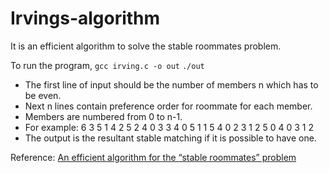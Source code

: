 # Irvings-algorithm

It is an efficient algorithm to solve the stable roommates problem.

To run the program, 
`gcc irving.c -o out` 
`./out`

- The first line of input should be the number of members n which has to be even.
- Next n lines contain preference order for roommate for each member.
- Members are numbered from 0 to n-1.
- For example:
6
3 5 1 4 2
5 2 4 0 3
3 4 0 5 1
1 5 4 0 2
3 1 2 5 0
4 0 3 1 2
- The output is the resultant stable matching if it is possible to have one.

Reference: [An efficient algorithm for the “stable roommates” problem](https://doi.org/10.1016/0196-6774(85)90033-1)
